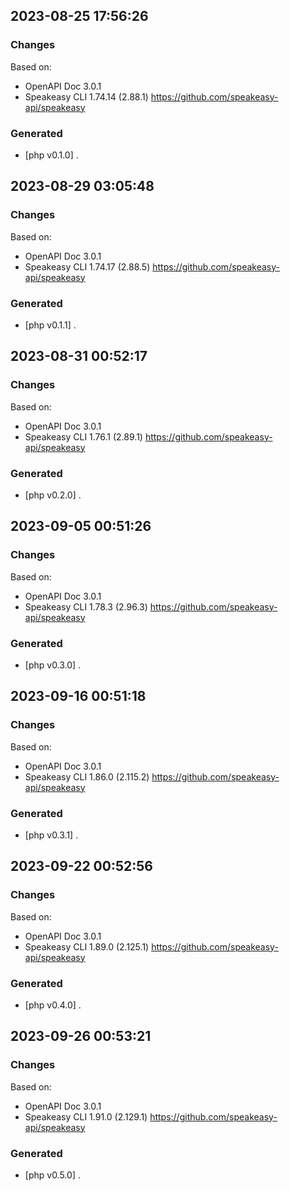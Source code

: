 

## 2023-08-25 17:56:26
### Changes
Based on:
- OpenAPI Doc 3.0.1 
- Speakeasy CLI 1.74.14 (2.88.1) https://github.com/speakeasy-api/speakeasy
### Generated
- [php v0.1.0] .

## 2023-08-29 03:05:48
### Changes
Based on:
- OpenAPI Doc 3.0.1 
- Speakeasy CLI 1.74.17 (2.88.5) https://github.com/speakeasy-api/speakeasy
### Generated
- [php v0.1.1] .

## 2023-08-31 00:52:17
### Changes
Based on:
- OpenAPI Doc 3.0.1 
- Speakeasy CLI 1.76.1 (2.89.1) https://github.com/speakeasy-api/speakeasy
### Generated
- [php v0.2.0] .

## 2023-09-05 00:51:26
### Changes
Based on:
- OpenAPI Doc 3.0.1 
- Speakeasy CLI 1.78.3 (2.96.3) https://github.com/speakeasy-api/speakeasy
### Generated
- [php v0.3.0] .

## 2023-09-16 00:51:18
### Changes
Based on:
- OpenAPI Doc 3.0.1 
- Speakeasy CLI 1.86.0 (2.115.2) https://github.com/speakeasy-api/speakeasy
### Generated
- [php v0.3.1] .

## 2023-09-22 00:52:56
### Changes
Based on:
- OpenAPI Doc 3.0.1 
- Speakeasy CLI 1.89.0 (2.125.1) https://github.com/speakeasy-api/speakeasy
### Generated
- [php v0.4.0] .

## 2023-09-26 00:53:21
### Changes
Based on:
- OpenAPI Doc 3.0.1 
- Speakeasy CLI 1.91.0 (2.129.1) https://github.com/speakeasy-api/speakeasy
### Generated
- [php v0.5.0] .